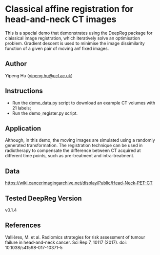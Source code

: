# Classical affine registration for head-and-neck CT images

This is a special demo that demonstrates using the DeepReg package for claissical image
registration, which iteratively solve an optimisation problem. Gradient descent is used
to minimise the image dissimilarity function of a given pair of moving anf fixed images.

## Author

Yipeng Hu (yipeng.hu@ucl.ac.uk)

## Instructions

- Run the demo_data.py script to download an example CT volumes with 21 labels;
- Run the demo_register.py script.

## Application

Although, in this demo, the moving images are simulated using a randomly generated
transformation. The registration technique can be used in radiotherapy to compensate the
difference between CT acquired at different time points, such as pre-treatment and
intra-treatment.

## Data

https://wiki.cancerimagingarchive.net/display/Public/Head-Neck-PET-CT

## Tested DeepReg Version

v0.1.4

## References

Vallières, M. et al. Radiomics strategies for risk assessment of tumour failure in
head-and-neck cancer. Sci Rep 7, 10117 (2017). doi: 10.1038/s41598-017-10371-5

